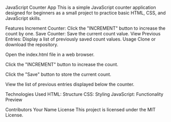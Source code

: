 JavaScript Counter App
This is a simple JavaScript counter application designed for beginners as a small project to practice basic HTML, CSS, and JavaScript skills.

Features
Increment Counter: Click the "INCREMENT" button to increase the count by one.
Save Counter: Save the current count value.
View Previous Entries: Display a list of previously saved count values.
Usage
Clone or download the repository.

Open the index.html file in a web browser.

Click the "INCREMENT" button to increase the count.

Click the "Save" button to store the current count.

View the list of previous entries displayed below the counter.

Technologies Used
HTML: Structure
CSS: Styling
JavaScript: Functionality
Preview

Contributors
Your Name
License
This project is licensed under the MIT License.
